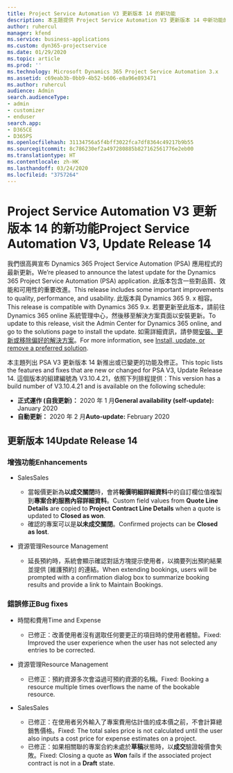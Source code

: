 ```yaml
---
title: Project Service Automation V3 更新版本 14 的新功能
description: 本主題提供 Project Service Automation V3 更新版本 14 中新功能的相關資訊。
author: ruhercul
manager: kfend
ms.service: business-applications
ms.custom: dyn365-projectservice
ms.date: 01/29/2020
ms.topic: article
ms.prod: ''
ms.technology: Microsoft Dynamics 365 Project Service Automation 3.x
ms.assetid: c69eab3b-0bb9-4b52-b606-e8a96e893471
ms.author: ruhercul
audience: Admin
search.audienceType:
- admin
- customizer
- enduser
search.app:
- D365CE
- D365PS
ms.openlocfilehash: 31134756a5f4bff3022fca7df8364c49217b9b55
ms.sourcegitcommit: 8c786230ef2a497280885b827162561776e2eb00
ms.translationtype: HT
ms.contentlocale: zh-HK
ms.lasthandoff: 03/24/2020
ms.locfileid: "3757264"
---
```

# <a name="project-service-automation-v3-update-release-14"></a><span data-ttu-id="6e00f-103">Project Service Automation V3 更新版本 14 的新功能</span><span class="sxs-lookup"><span data-stu-id="6e00f-103">Project Service Automation V3, Update Release 14</span></span>
<span data-ttu-id="6e00f-104">我們很高興宣布 Dynamics 365 Project Service Automation (PSA) 應用程式的最新更新。</span><span class="sxs-lookup"><span data-stu-id="6e00f-104">We’re pleased to announce the latest update for the Dynamics 365 Project Service Automation (PSA) application.</span></span> <span data-ttu-id="6e00f-105">此版本包含一些對品質、效能和可用性的重要改進。</span><span class="sxs-lookup"><span data-stu-id="6e00f-105">This release includes some important improvements to quality, performance, and usability.</span></span> <span data-ttu-id="6e00f-106">此版本與 Dynamics 365 9. x 相容。</span><span class="sxs-lookup"><span data-stu-id="6e00f-106">This release is compatible with Dynamics 365 9.x.</span></span> <span data-ttu-id="6e00f-107">若要更新至此版本，請前往 Dynamics 365 online 系統管理中心，然後移至解決方案頁面以安裝更新。</span><span class="sxs-lookup"><span data-stu-id="6e00f-107">To update to this release, visit the Admin Center for Dynamics 365 online, and go to the solutions page to install the update.</span></span> <span data-ttu-id="6e00f-108">如需詳細資訊，請參閱[安裝、更新或移除偏好的解決方案](https://docs.microsoft.com/power-platform/admin/install-remove-preferred-solution)。</span><span class="sxs-lookup"><span data-stu-id="6e00f-108">For more information, see [Install, update, or remove a preferred solution](https://docs.microsoft.com/power-platform/admin/install-remove-preferred-solution).</span></span>

<span data-ttu-id="6e00f-109">本主題列出 PSA V3 更新版本 14 新推出或已變更的功能及修正。</span><span class="sxs-lookup"><span data-stu-id="6e00f-109">This topic lists the features and fixes that are new or changed for PSA V3, Update Release 14.</span></span> <span data-ttu-id="6e00f-110">這個版本的組建編號為 V3.10.4.21，依照下列排程提供：</span><span class="sxs-lookup"><span data-stu-id="6e00f-110">This version has a build number of V3.10.4.21 and is available on the following schedule:</span></span>

- <span data-ttu-id="6e00f-111">**正式運作 (自我更新)：** 2020 年 1 月</span><span class="sxs-lookup"><span data-stu-id="6e00f-111">**General availability (self-update):** January 2020</span></span>
- <span data-ttu-id="6e00f-112">**自動更新：** 2020 年 2 月</span><span class="sxs-lookup"><span data-stu-id="6e00f-112">**Auto-update:** February 2020</span></span>

## <a name="update-release-14"></a><span data-ttu-id="6e00f-113">更新版本 14</span><span class="sxs-lookup"><span data-stu-id="6e00f-113">Update Release 14</span></span>

### <a name="enhancements"></a><span data-ttu-id="6e00f-114">增強功能</span><span class="sxs-lookup"><span data-stu-id="6e00f-114">Enhancements</span></span>

- <span data-ttu-id="6e00f-115">Sales</span><span class="sxs-lookup"><span data-stu-id="6e00f-115">Sales</span></span>

     - <span data-ttu-id="6e00f-116">當報價更新為**以成交關閉**時，會將**報價明細詳細資料**中的自訂欄位值複製到**專案合約服務內容詳細資料**。</span><span class="sxs-lookup"><span data-stu-id="6e00f-116">Custom field values from **Quote Line Details** are copied to **Project Contract Line Details** when a quote is updated to **Closed as won**.</span></span>
     - <span data-ttu-id="6e00f-117">確認的專案可以是**以未成交關閉**。</span><span class="sxs-lookup"><span data-stu-id="6e00f-117">Confirmed projects can be **Closed as lost**.</span></span>

- <span data-ttu-id="6e00f-118">資源管理</span><span class="sxs-lookup"><span data-stu-id="6e00f-118">Resource Management</span></span>

     - <span data-ttu-id="6e00f-119">延長預約時，系統會顯示確認對話方塊提示使用者，以摘要列出預約結果並提供 [維護預約] 的連結。</span><span class="sxs-lookup"><span data-stu-id="6e00f-119">When extending bookings, users will be prompted with a confirmation dialog box to summarize booking results and provide a link to Maintain Bookings.</span></span>


### <a name="bug-fixes"></a><span data-ttu-id="6e00f-120">錯誤修正</span><span class="sxs-lookup"><span data-stu-id="6e00f-120">Bug fixes</span></span>

- <span data-ttu-id="6e00f-121">時間和費用</span><span class="sxs-lookup"><span data-stu-id="6e00f-121">Time and Expense</span></span>

     - <span data-ttu-id="6e00f-122">已修正：改善使用者沒有選取任何要更正的項目時的使用者體驗。</span><span class="sxs-lookup"><span data-stu-id="6e00f-122">Fixed: Improved the user experience when the user has not selected any entries to be corrected.</span></span>

- <span data-ttu-id="6e00f-123">資源管理</span><span class="sxs-lookup"><span data-stu-id="6e00f-123">Resource Management</span></span>

     - <span data-ttu-id="6e00f-124">已修正：預約資源多次會溢過可預約資源的名稱。</span><span class="sxs-lookup"><span data-stu-id="6e00f-124">Fixed: Booking a resource multiple times overflows the name of the bookable resource.</span></span>

- <span data-ttu-id="6e00f-125">Sales</span><span class="sxs-lookup"><span data-stu-id="6e00f-125">Sales</span></span>

     - <span data-ttu-id="6e00f-126">已修正：在使用者另外輸入了專案費用估計值的成本價之前，不會計算總銷售價格。</span><span class="sxs-lookup"><span data-stu-id="6e00f-126">Fixed: The total sales price is not calculated until the user also inputs a cost price for expense estimates on a project.</span></span>
     - <span data-ttu-id="6e00f-127">已修正：如果相關聯的專案合約未處於**草稿**狀態時，以**成交**驗證報價會失敗。</span><span class="sxs-lookup"><span data-stu-id="6e00f-127">Fixed: Closing a quote as **Won** fails if the associated project contract is not in a **Draft** state.</span></span>

